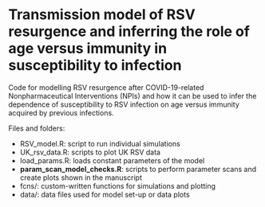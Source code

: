 # Transmission model of RSV resurgence and inferring the role of age versus immunity in susceptibility to infection
Code for modelling RSV resurgence after COVID-19-related Nonpharmaceutical Interventions (NPIs) and how it can be used to infer the dependence of susceptibility to RSV infection on age versus immunity acquired by previous infections.

Files and folders:

-  RSV_model.R: script to run individual simulations
-  UK_rsv_data.R: scripts to plot UK RSV data
-  load_params.R: loads constant parameters of the model
-  **param_scan_model_checks.R**: scripts to perform parameter scans and create plots shown in the manuscript
-  fcns/: custom-written functions for simulations and plotting
-  data/: data files used for model set-up or data plots
